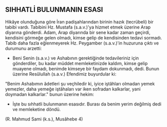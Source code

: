 ## SIHHATLİ BULUNMANIN ESASI

Hikâye olunduğuna göre İran padişahla­rından birinin hazık (tecrübeli) bir tabibi var­dı. Tabibini Hz. Mustafa (s.a.v.)'ya hizmet et­mek üzerine Arap diyarına gönderdi. Adam, Arap diyarında bir sene kadar zaman geçirdi, kendisini görmeğe gelen olmadı, kimse gelip de kendisinden tedavi sormadı. Tabib daha fazla eğlenmeyerek Hz. Peygamber (s.a.v.)'in huzuruna çıktı ve durumunu arzetti:

- Beni Senin (s.a.v.) ve Ashabının gerektiğinde tedavileriniz için gönderdiler, bu kadar müddet memleketinizde kaldım, kimse gelip muayene olmadı, benimde kimseye bir fay­dam dokunmadı, dedi. Bunun üzerine Resûlullah (s.a.v.) Efendimiz buyurdular ki:

"Benim Ashabımın âdetleri şu veçhiledir ki, iyice iştâhları olmadan yemek yemezler, daha yemeğe iştâhaları var iken sofradan kal­karlar, yani doymadan kalkarlar." bunun üzerine hekim:

- İşte bu sıhhatli bulunmanın esasıdır. Bu­rası da benim yerim değilmiş dedi ve memle­ketine döndü.

(R. Mahmud Sami (k.s.), Musâhebe 4)
